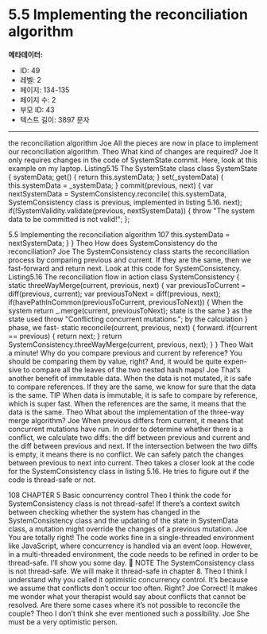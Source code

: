 # 5.5 Implementing the reconciliation algorithm

**메타데이터:**
- ID: 49
- 레벨: 2
- 페이지: 134-135
- 페이지 수: 2
- 부모 ID: 43
- 텍스트 길이: 3897 문자

---

the reconciliation algorithm
Joe All the pieces are now in place to implement our reconciliation algorithm.
Theo What kind of changes are required?
Joe It only requires changes in the code of SystemState.commit. Here, look at
this example on my laptop.
Listing5.15 The SystemState class
class SystemState {
systemData;
get() {
return this.systemData;
}
set(_systemData) {
this.systemData = _systemData;
}
commit(previous, next) {
var nextSystemData = SystemConsistency.reconcile(
this.systemData,
SystemConsistency class is
previous,
implemented in listing 5.16.
next);
if(!SystemValidity.validate(previous, nextSystemData)) {
throw "The system data to be committed is not valid!";
};

5.5 Implementing the reconciliation algorithm 107
this.systemData = nextSystemData;
}
}
Theo How does SystemConsistency do the reconciliation?
Joe The SystemConsistency class starts the reconciliation process by comparing
previous and current. If they are the same, then we fast-forward and return
next. Look at this code for SystemConsistency.
Listing5.16 The reconciliation flow in action
class SystemConsistency {
static threeWayMerge(current, previous, next) {
var previousToCurrent = diff(previous, current);
var previousToNext = diff(previous, next);
if(havePathInCommon(previousToCurrent, previousToNext)) { When the system
return _.merge(current, previousToNext); state is the same
} as the state used
throw "Conflicting concurrent mutations."; by the calculation
} phase, we fast-
static reconcile(current, previous, next) { forward.
if(current == previous) {
return next;
}
return SystemConsistency.threeWayMerge(current,
previous,
next);
}
}
Theo Wait a minute! Why do you compare previous and current by reference?
You should be comparing them by value, right? And, it would be quite expen-
sive to compare all the leaves of the two nested hash maps!
Joe That’s another benefit of immutable data. When the data is not mutated, it is
safe to compare references. If they are the same, we know for sure that the data
is the same.
TIP When data is immutable, it is safe to compare by reference, which is super fast.
When the references are the same, it means that the data is the same.
Theo What about the implementation of the three-way merge algorithm?
Joe When previous differs from current, it means that concurrent mutations
have run. In order to determine whether there is a conflict, we calculate two
diffs: the diff between previous and current and the diff between previous
and next. If the intersection between the two diffs is empty, it means there is
no conflict. We can safely patch the changes between previous to next into
current.
Theo takes a closer look at the code for the SystemConsistency class in listing 5.16. He
tries to figure out if the code is thread-safe or not.

108 CHAPTER 5 Basic concurrency control
Theo I think the code for SystemConsistency class is not thread-safe! If there’s a
context switch between checking whether the system has changed in the
SystemConsistency class and the updating of the state in SystemData class, a
mutation might override the changes of a previous mutation.
Joe You are totally right! The code works fine in a single-threaded environment
like JavaScript, where concurrency is handled via an event loop. However, in a
multi-threaded environment, the code needs to be refined in order to be
thread-safe. I’ll show you some day.
 NOTE The SystemConsistency class is not thread-safe. We will make it thread-safe
in chapter 8.
Theo I think I understand why you called it optimistic concurrency control. It’s
because we assume that conflicts don’t occur too often. Right?
Joe Correct! It makes me wonder what your therapist would say about conflicts that
cannot be resolved. Are there some cases where it’s not possible to reconcile
the couple?
Theo I don’t think she ever mentioned such a possibility.
Joe She must be a very optimistic person.